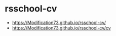 # rsschool-cv
- https://Modification73.github.io/rsschool-cv/
- https://Modification73.github.io/rsschool-cv/cv
